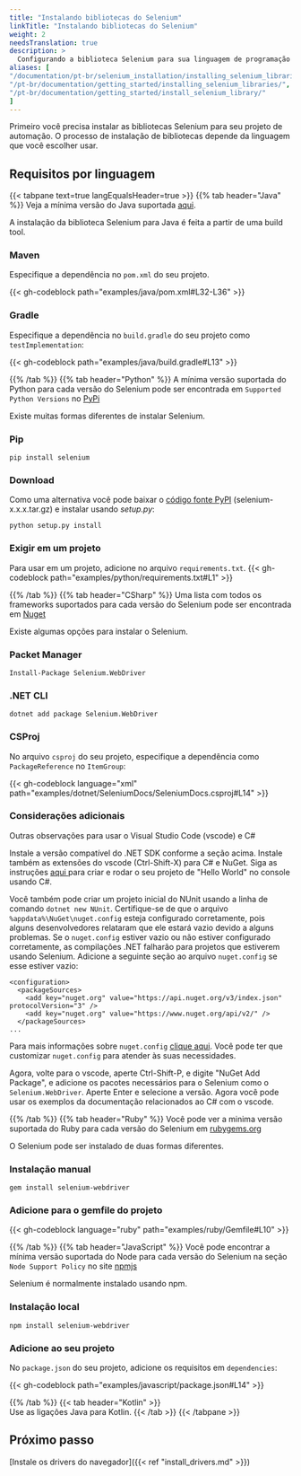 ```yaml
---
title: "Instalando bibliotecas do Selenium"
linkTitle: "Instalando bibliotecas do Selenium"
weight: 2
needsTranslation: true
description: >
  Configurando a biblioteca Selenium para sua linguagem de programação favorita.
aliases: [
"/documentation/pt-br/selenium_installation/installing_selenium_libraries/",
"/pt-br/documentation/getting_started/installing_selenium_libraries/",
"/pt-br/documentation/getting_started/install_selenium_library/"
]
---
```


Primeiro você precisa instalar as bibliotecas Selenium para seu projeto de automação.
O processo de instalação de bibliotecas depende da linguagem que você escolher usar.

## Requisitos por linguagem

{{< tabpane text=true langEqualsHeader=true >}}
  {{% tab header="Java" %}}
Veja a mínima versão do Java suportada [aqui](https://github.com/SeleniumHQ/selenium/blob/trunk/.bazelrc#L13).

A instalação da biblioteca Selenium para Java é feita a partir de uma build tool.


### Maven
Especifique a dependência no `pom.xml` do seu projeto.

{{< gh-codeblock path="examples/java/pom.xml#L32-L36" >}}

### Gradle
Especifique a dependência no `build.gradle` do seu projeto como `testImplementation`:

{{< gh-codeblock path="examples/java/build.gradle#L13" >}}

  {{% /tab %}}
  {{% tab header="Python" %}}
A mínima versão suportada do Python para cada versão do Selenium pode ser encontrada 
em `Supported Python Versions` no [PyPi](https://pypi.org/project/selenium/)

Existe muitas formas diferentes de instalar Selenium.

### Pip

```shell
pip install selenium
```

### Download

Como uma alternativa você pode baixar o [código fonte PyPI](https://pypi.org/project/selenium/#files)
(selenium-x.x.x.tar.gz) e instalar usando _setup.py_:

```shell
python setup.py install
```

### Exigir em um projeto

Para usar em um projeto, adicione no arquivo `requirements.txt`.
{{< gh-codeblock path="examples/python/requirements.txt#L1" >}}

  {{% /tab %}}
  {{% tab header="CSharp" %}}
Uma lista com todos os frameworks suportados para cada versão do Selenium
pode ser encontrada em [Nuget](https://www.nuget.org/packages/Selenium.WebDriver)

Existe algumas opções para instalar o Selenium.

### Packet Manager

```shell
Install-Package Selenium.WebDriver
```

### .NET CLI

```shell
dotnet add package Selenium.WebDriver
```

### CSProj

No arquivo `csproj` do seu projeto, especifique a dependência como `PackageReference` no `ItemGroup`:

{{< gh-codeblock language="xml" path="examples/dotnet/SeleniumDocs/SeleniumDocs.csproj#L14" >}}

### Considerações adicionais

Outras observações para usar o Visual Studio Code (vscode) e C#

Instale a versão compatível do .NET SDK conforme a seção acima.
Instale também as extensões do vscode (Ctrl-Shift-X) para C# e NuGet.
Siga as instruções [aqui ](https://docs.microsoft.com/en-us/dotnet/core/tutorials/with-visual-studio-code?pivots=dotnet-5-0)para criar e rodar o seu projeto de "Hello World" no console usando C#.

Você também pode criar um projeto inicial do NUnit usando a linha de comando `dotnet new NUnit`.
Certifique-se de que o arquivo `%appdata%\NuGet\nuget.config` esteja configurado corretamente, pois alguns desenvolvedores relataram que ele estará vazio devido a alguns problemas.
Se o `nuget.config` estiver vazio ou não estiver configurado corretamente, as compilações .NET falharão para projetos que estiverem usando Selenium.
Adicione a seguinte seção ao arquivo `nuget.config` se esse estiver vazio:

```
<configuration>
  <packageSources>
    <add key="nuget.org" value="https://api.nuget.org/v3/index.json" protocolVersion="3" />
    <add key="nuget.org" value="https://www.nuget.org/api/v2/" />   
  </packageSources>
...
```
Para mais informações sobre `nuget.config` [clique aqui](https://docs.microsoft.com/en-us/nuget/reference/nuget-config-file).
Você pode ter que customizar `nuget.config` para atender às suas necessidades.

Agora, volte para o vscode, aperte Ctrl-Shift-P, e digite "NuGet Add Package", e adicione os pacotes necessários para
o Selenium como o `Selenium.WebDriver`.
Aperte Enter e selecione a versão.
Agora você pode usar os exemplos da documentação relacionados ao C# com o vscode.

  {{% /tab %}}
  {{% tab header="Ruby" %}}
Você pode ver a minima versão suportada do Ruby para cada versão do Selenium em 
[rubygems.org](https://rubygems.org/gems/selenium-webdriver/)

O Selenium pode ser instalado de duas formas diferentes.

### Instalação manual

```shell
gem install selenium-webdriver
```

### Adicione para o gemfile do projeto

{{< gh-codeblock language="ruby" path="examples/ruby/Gemfile#L10" >}}

  {{% /tab %}}
  {{% tab header="JavaScript" %}}
Você pode encontrar a mínima versão suportada do Node para cada versão do Selenium 
na seção `Node Support Policy` no site [npmjs](https://www.npmjs.com/package/selenium-webdriver)

Selenium é normalmente instalado usando npm.

### Instalação local

```shell
npm install selenium-webdriver
```

### Adicione ao seu projeto

No `package.json` do seu projeto, adicione os requisitos em `dependencies`:

{{< gh-codeblock path="examples/javascript/package.json#L14" >}}

  {{% /tab %}}
  {{< tab header="Kotlin" >}}   
    Use as ligações Java para Kotlin.
  {{< /tab >}}
{{< /tabpane >}}

## Próximo passo
[Instale os drivers do navegador]({{< ref "install_drivers.md" >}})
